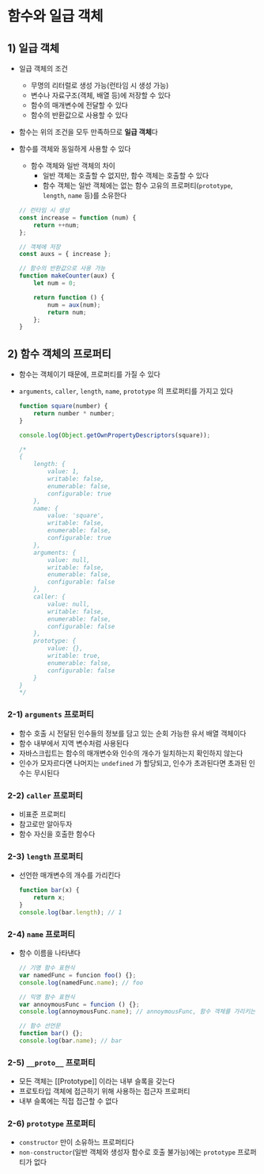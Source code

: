 # 함수와 일급 객체

## 1) 일급 객체

-   일급 객체의 조건
    -   무명의 리터럴로 생성 가능(런타임 시 생성 가능)
    -   변수나 자료구조(객체, 배열 등)에 저장할 수 있다
    -   함수의 매개변수에 전달할 수 있다
    -   함수의 반환값으로 사용할 수 있다
-   함수는 위의 조건을 모두 만족하므로 **일급 객체**다
-   함수를 객체와 동일하게 사용할 수 있다

    -   함수 객체와 일반 객체의 차이
        -   일반 객체는 호출할 수 없지만, 함수 객체는 호출할 수 있다
        -   함수 객체는 일반 객체에는 없는 함수 고유의 프로퍼티(`prototype`, `length`, `name` 등)를 소유한다

    ```js
    // 런타임 시 생성
    const increase = function (num) {
        return ++num;
    };

    // 객체에 저장
    const auxs = { increase };

    // 함수의 반환값으로 사용 가능
    function makeCounter(aux) {
        let num = 0;

        return function () {
            num = aux(num);
            return num;
        };
    }
    ```

## 2) 함수 객체의 프로퍼티

-   함수는 객체이기 때문에, 프로퍼티를 가질 수 있다
-   `arguments`, `caller`, `length`, `name`, `prototype` 의 프로퍼티를 가지고 있다

    ```js
    function square(number) {
        return number * number;
    }

    console.log(Object.getOwnPropertyDescriptors(square));

    /*
    {
        length: { 
            value: 1,
            writable: false, 
            enumerable: false, 
            configurable: true 
        },
        name: {
            value: 'square',
            writable: false,
            enumerable: false,
            configurable: true
        },
        arguments: {
            value: null,
            writable: false,
            enumerable: false,
            configurable: false
        },
        caller: {
            value: null,
            writable: false,
            enumerable: false,
            configurable: false
        },
        prototype: { 
            value: {}, 
            writable: true, 
            enumerable: false, 
            configurable: false 
        }
    }
    */
    ```

### 2-1) `arguments` 프로퍼티

-   함수 호출 시 전달된 인수들의 정보를 담고 있는 순회 가능한 유서 배열 객체이다
-   함수 내부에서 지역 변수처럼 사용된다
-   자바스크립트는 함수의 매개변수와 인수의 개수가 일치하는지 확인하지 않는다
-   인수가 모자르다면 나머지는 `undefined` 가 할당되고, 인수가 초과된다면 초과된 인수는 무시된다

### 2-2) `caller` 프로퍼티

-   비표준 프로퍼티
-   참고로만 알아두자
-   함수 자신을 호출한 함수다

### 2-3) `length` 프로퍼티

-   선언한 매개변수의 개수를 가리킨다
    ```js
    function bar(x) {
        return x;
    }
    console.log(bar.length); // 1
    ```

### 2-4) `name` 프로퍼티

-   함수 이름을 나타낸다

    ```js
    // 기명 함수 표현식
    var namedFunc = funcion foo() {};
    console.log(namedFunc.name); // foo

    // 익명 함수 표현식
    var annoymousFunc = funcion () {};
    console.log(annoymousFunc.name); // annoymousFunc, 함수 객체를 가리키는 변수 이름 저장

    // 함수 선언문
    function bar() {};
    console.log(bar.name); // bar
    ```

### 2-5) `__proto__` 프로퍼티

-   모든 객체는 [[Prototype]] 이라는 내부 슬록을 갖는다
-   프로토타입 객체에 접근하기 위해 사용하는 접근자 프로퍼티
-   내부 슬록에는 직접 접근할 수 없다

### 2-6) `prototype` 프로퍼티

-   `constructor` 만이 소유하느 프로퍼티다
-   `non-constructor`(일반 객체와 생성자 함수로 호출 불가능)에는 `prototype` 프로퍼티가 없다
